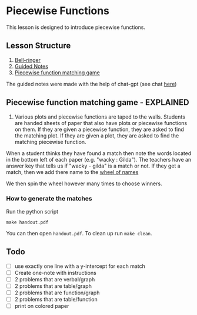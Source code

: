 # Piecewise Functions
This lesson is designed to introduce piecewise functions.

## Lesson Structure
1. [Bell-ringer](https://www.overleaf.com/9543635818gyzwhrzwgmbf#677297)
2. [Guided Notes](https://www.overleaf.com/4857789446dcxvbgwvgycs#749324)
3. [Piecewise function matching game](https://www.overleaf.com/4242928516vhynmyybrqjq#d195d8)


The guided notes were made with the help of chat-gpt (see chat [here](https://chatgpt.com/share/68085af1-5b94-8009-80ce-b268ad775c08))

## Piecewise function matching game - EXPLAINED
1. Various plots and piecewise functions are taped to the walls.  Students are handed sheets of paper that also have plots or piecewise functions on them. If they are given a piecewise function, they are asked to find the matching plot.  If they are given a plot, they are asked to find the matching piecewise function.

When a student thinks they have found a match then note the words located in the bottom left of each paper (e.g. "wacky : Gilda").  The teachers have an answer key that tells us if "wacky - gilda" is a match or not.  If they get a match, then we add there name to the [wheel of names](https://wheelofnames.com/)

We then spin the wheel however many times to choose winners.

### How to generate the matches
Run the python script
```shell
make handout.pdf
```
You can then open `handout.pdf`.  To clean up run `make clean`.

## Todo
 - [ ] use exactly one line with a y-intercept for each match
 - [ ] Create one-note with instructions
 - [ ] 2 problems that are verbal/graph
 - [ ] 2 problems that are table/graph
 - [ ] 2 problems that are function/graph
 - [ ] 2 problems that are table/function
 - [ ] print on colored paper
